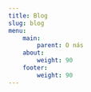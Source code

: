 ```yaml
---
title: Blog
slug: blog
menu: 
    main:
        parent: O nás
    about:
        weight: 90
    footer:
        weight: 90
---
```

